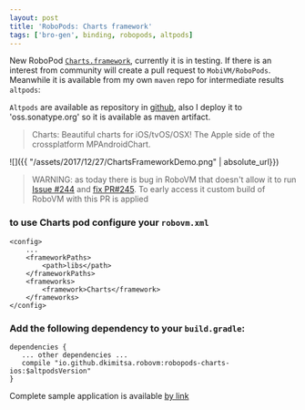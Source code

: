 ```yaml
---
layout: post
title: 'RoboPods: Charts framework'
tags: ['bro-gen', binding, robopods, altpods]
---
```


New RoboPod [`Charts.framework`](https://github.com/danielgindi/Charts), currently it is in testing. If there is an interest from community will create a pull request to `MobiVM/RoboPods`. Meanwhile it is available from my own `maven` repo for intermediate results `altpods`:

<!-- more -->
`Altpods` are available as repository in [github](https://github.com/dkimitsa/robovm-robopods), also I deploy it to 'oss.sonatype.org' so it is available as maven artifact.

>Charts: Beautiful charts for iOS/tvOS/OSX! The Apple side of the crossplatform MPAndroidChart.

![]({{ "/assets/2017/12/27/ChartsFrameworkDemo.png" | absolute_url}})

> WARNING: as today there is bug in RoboVM that doesn't allow it to run [Issue #244](https://github.com/MobiVM/robovm/issues/244) and [fix PR#245](https://github.com/MobiVM/robovm/pull/245). To early access it custom build of RoboVM with this PR is applied

### to use Charts pod configure your `robovm.xml`

```
<config>
    ...
    <frameworkPaths>
        <path>libs</path>
    </frameworkPaths>
    <frameworks>
        <framework>Charts</framework>
    </frameworks>
</config>
```

### Add the following dependency to your `build.gradle`:

```
dependencies {
   ... other dependencies ...
   compile "io.github.dkimitsa.robovm:robopods-charts-ios:$altpodsVersion"
}
```

Complete sample application is available [by link](https://github.com/dkimitsa/robovm-samples/tree/alt/robopods/charts/ios)  
